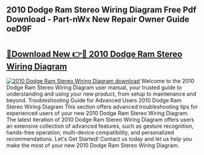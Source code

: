 ## 2010 Dodge Ram Stereo Wiring Diagram Free Pdf Download - Part-nWx New Repair Owner Guide oeD9F

# <h2><a href="http://dfseval.blite.top/?on=2010+Dodge+Ram+Stereo+Wiring+Diagram">🔗Download New 👉🔴 2010 Dodge Ram Stereo Wiring Diagram</a></h2>

[![2010 Dodge Ram Stereo Wiring Diagram download](https://i.imgur.com/lujVjoI.png)](http://dfseval.blite.top/?on=2010+Dodge+Ram+Stereo+Wiring+Diagram)
Welcome to the 2010 Dodge Ram Stereo Wiring Diagram user manual, your trusted guide to understanding and using your new product, from setup to maintenance and beyond. Troubleshooting Guide for Advanced Users 2010 Dodge Ram Stereo Wiring Diagram This section offers advanced troubleshooting tips for experienced users of your new 2010 Dodge Ram Stereo Wiring Diagram. The latest iteration of 2010 Dodge Ram Stereo Wiring Diagram offers users an extensive collection of advanced features, such as gesture recognition, hands-free operation, multi-device compatibility, and personalized recommendations. Let's Get Started! Contact us today and let us help you make the most of your new 2010 Dodge Ram Stereo Wiring Diagram.
